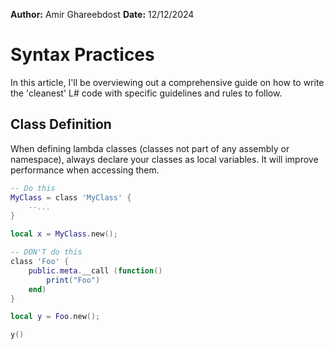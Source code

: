 **Author:** Amir Ghareebdost
**Date:** 12/12/2024

# Syntax Practices
In this article, I'll be overviewing out a comprehensive guide on how to write the 'cleanest' L# code with specific guidelines and rules to follow.


## Class Definition
When defining lambda classes (classes not part of any assembly or namespace), always declare your classes as local variables. It will improve performance when accessing them.
```lua
-- Do this
MyClass = class 'MyClass' {
	--...
}

local x = MyClass.new();

-- DON'T do this
class 'Foo' {
	public.meta.__call (function()
		print("Foo")
	end)
}

local y = Foo.new();

y()
```